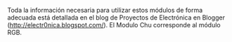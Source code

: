Toda la información necesaria para utilizar estos módulos de forma adecuada está detallada 
en el blog de Proyectos de Electrónica en Blogger (http://electr0nica.blogspot.com/). 
El Modulo Chu corresponde al módulo RGB. 
